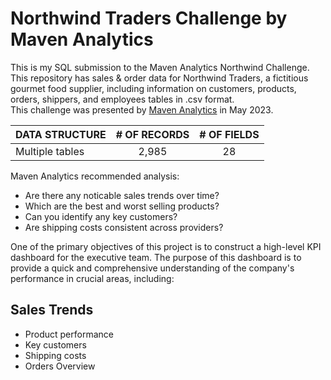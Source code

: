 # Northwind Traders Challenge by Maven Analytics

This is my SQL submission to the Maven Analytics Northwind Challenge.
This repository has sales & order data for Northwind Traders, a fictitious gourmet food supplier, including information on customers, products, orders, shippers, and employees tables in .csv format.  
This challenge was presented by [Maven Analytics](https://app.mavenanalytics.io//) in May 2023.

| DATA STRUCTURE  | # OF RECORDS | # OF FIELDS  |
| --------------- |:------------:| :----------: |
| Multiple tables  | 2,985        |28            |

Maven Analytics recommended analysis:

* Are there any noticable sales trends over time?
* Which are the best and worst selling products?
* Can you identify any key customers?
* Are shipping costs consistent across providers?

One of the primary objectives of this project is to construct a high-level KPI dashboard for the executive team. The purpose of this dashboard is to provide a quick and comprehensive understanding of the company's performance in crucial areas, including:

## Sales Trends

* Product performance
* Key customers
* Shipping costs
* Orders Overview
